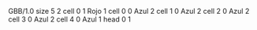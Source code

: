 <gs-board> GBB/1.0
size 5 2
cell 0 1 Rojo 1 
cell 0 0 Azul 2 
cell 1 0 Azul 2 
cell 2 0 Azul 2 
cell 3 0 Azul 2 
cell 4 0 Azul 1 
head 0 1
 </gs-board>